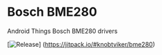 # Bosch BME280
Android Things Bosch BME280 drivers

[![Release](https://jitpack.io/v/knobtviker/bme280.svg)]
(https://jitpack.io/#knobtviker/bme280)
